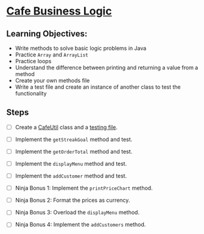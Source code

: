 # [Cafe Business Logic](https://login.codingdojo.com/m/315/9299/62850)

## Learning Objectives:

- Write methods to solve basic logic problems in Java
- Practice `Array` and `ArrayList`
- Practice loops
- Understand the difference between printing and returning a value from a method
- Create your own methods file
- Write a test file and create an instance of another class to test the functionality

## Steps

- [ ] Create a [CafeUtil]() class and a [testing file]().

- [ ] Implement the `getStreakGoal` method and test.

- [ ] Implement the `getOrderTotal` method and test.

- [ ] Implement the `displayMenu` method and test.

- [ ] Implement the `addCustomer` method and test.

- [ ] Ninja Bonus 1: Implement the `printPriceChart` method.

- [ ] Ninja Bonus 2: Format the prices as currency.

- [ ] Ninja Bonus 3: Overload the `displayMenu` method.

- [ ] Ninja Bonus 4: Implement the `addCustomers` method.
